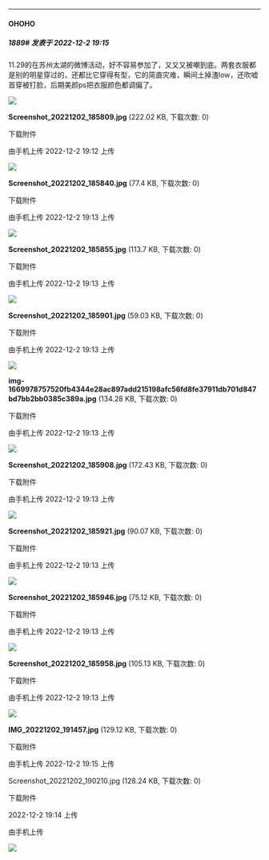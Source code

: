 

*****

####  OHOHO  
##### 1889#       发表于 2022-12-2 19:15

11.29的在苏州太湖的微博活动，好不容易参加了，又又又被嘲到底。两套衣服都是别的明星穿过的，还都比它穿得有型，它的简直灾难，瞬间土掉渣low，还吹嘘首穿被打脸，后期美颜ps把衣服颜色都调偏了。

<img src="https://img.saraba1st.com/forum/202212/02/191246nl3orxwwwpvkp0r0.jpg" referrerpolicy="no-referrer">

<strong>Screenshot_20221202_185809.jpg</strong> (222.02 KB, 下载次数: 0)

下载附件

由手机上传
2022-12-2 19:12 上传

<img src="https://img.saraba1st.com/forum/202212/02/191308t9qh59h5zohp2b7b.jpg" referrerpolicy="no-referrer">

<strong>Screenshot_20221202_185840.jpg</strong> (77.4 KB, 下载次数: 0)

下载附件

由手机上传
2022-12-2 19:13 上传

<img src="https://img.saraba1st.com/forum/202212/02/191315jsl3s1sovvssswuc.jpg" referrerpolicy="no-referrer">

<strong>Screenshot_20221202_185855.jpg</strong> (113.7 KB, 下载次数: 0)

下载附件

由手机上传
2022-12-2 19:13 上传

<img src="https://img.saraba1st.com/forum/202212/02/191321e6xktfbsavdddkf0.jpg" referrerpolicy="no-referrer">

<strong>Screenshot_20221202_185901.jpg</strong> (59.03 KB, 下载次数: 0)

下载附件

由手机上传
2022-12-2 19:13 上传

<img src="https://img.saraba1st.com/forum/202212/02/191336x7abh20ccghczdca.jpg" referrerpolicy="no-referrer">

<strong>img-1669978757520fb4344e28ac897add215198afc56fd8fe37911db701d847bd7bb2bb0385c389a.jpg</strong> (134.28 KB, 下载次数: 0)

下载附件

由手机上传
2022-12-2 19:13 上传

<img src="https://img.saraba1st.com/forum/202212/02/191341i9yf53g2dnp834ni.jpg" referrerpolicy="no-referrer">

<strong>Screenshot_20221202_185908.jpg</strong> (172.43 KB, 下载次数: 0)

下载附件

由手机上传
2022-12-2 19:13 上传

<img src="https://img.saraba1st.com/forum/202212/02/191347zc179z099f19d203.jpg" referrerpolicy="no-referrer">

<strong>Screenshot_20221202_185921.jpg</strong> (90.07 KB, 下载次数: 0)

下载附件

由手机上传
2022-12-2 19:13 上传

<img src="https://img.saraba1st.com/forum/202212/02/191354f4nv5gno55j6gnnn.jpg" referrerpolicy="no-referrer">

<strong>Screenshot_20221202_185946.jpg</strong> (75.12 KB, 下载次数: 0)

下载附件

由手机上传
2022-12-2 19:13 上传

<img src="https://img.saraba1st.com/forum/202212/02/191359w7hb5qmk88rxvm6b.jpg" referrerpolicy="no-referrer">

<strong>Screenshot_20221202_185958.jpg</strong> (105.13 KB, 下载次数: 0)

下载附件

由手机上传
2022-12-2 19:13 上传

<img src="https://img.saraba1st.com/forum/202212/02/191509pkdkrfcrnbh9qd6d.jpg" referrerpolicy="no-referrer">

<strong>IMG_20221202_191457.jpg</strong> (129.12 KB, 下载次数: 0)

下载附件

由手机上传
2022-12-2 19:15 上传

Screenshot_20221202_190210.jpg
(128.24 KB, 下载次数: 0)

下载附件

2022-12-2 19:14 上传

由手机上传

<img src="https://img.saraba1st.com/forum/202212/02/191417f0r8sojo4jrf0kfv.jpg" referrerpolicy="no-referrer">

